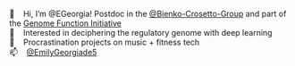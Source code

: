 👋 &nbsp;&nbsp; Hi, I’m @EGeorgia! Postdoc in the [@Bienko-Crosetto-Group](https://github.com/BiCroLab) and part of the [Genome Function Initiative](https://github.com/Genome-Function-Initiative-Oxford)    
👀 &nbsp;&nbsp; Interested in deciphering the regulatory genome with deep learning  
🌱 &nbsp;&nbsp; Procrastination projects on music + fitness tech  
📫 &nbsp;&nbsp; [@EmilyGeorgiade5](https://twitter.com/EmilyGeorgiade5)    

<!---
EGeorgia/EGeorgia is a ✨ special ✨ repository because its `README.md` (this file) appears on your GitHub profile.
You can click the Preview link to take a look at your changes.
--->
